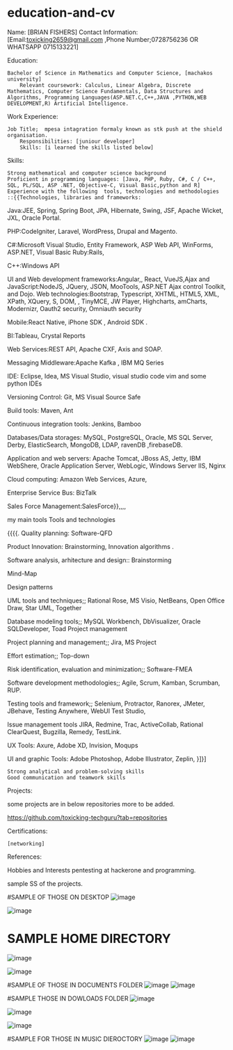 # education-and-cv

Name: [BRIAN FISHERS]
Contact Information: [Email:toxicking2659@gmail.com ,Phone Number;0728756236 OR WHATSAPP 0715133221]

Education:

    Bachelor of Science in Mathematics and Computer Science, [machakos university]
        Relevant coursework: Calculus, Linear Algebra, Discrete Mathematics, Computer Science Fundamentals, Data Structures and Algorithms, Programming Languages(ASP.NET.C,C++,JAVA ,PYTHON,WEB DEVELOPMENT,R) Artificial Intelligence.
        
       

Work Experience:

    Job Title;  mpesa intagration formaly known as stk push at the shield organisation.
        Responsibilities: [juniour developer]
        Skills: [i learned the skills listed below]

   

Skills:

    Strong mathematical and computer science background
    Proficient in programming languages: [Java, PHP, Ruby, C#, C / C++, SQL, PL/SQL, ASP .NET, Objective-C, Visual Basic,python and R]
    Experience with the following  tools, technologies and methodologies ::{{Technologies, libraries and frameworks:
    
Java:JEE, Spring, Spring Boot, JPA, Hibernate, Swing, JSF, Apache Wicket,  JXL, Oracle Portal.


PHP:CodeIgniter, Laravel, WordPress, Drupal and  Magento.


C#:Microsoft Visual Studio, Entity Framework, ASP Web API, WinForms, ASP.NET, Visual Basic
Ruby:Rails,

C++:Windows API

UI and Web development frameworks:Angular,, React, VueJS,Ajax and JavaScript:NodeJS, JQuery, JSON, MooTools, ASP.NET Ajax control Toolkit, and Dojo.
Web technologies:Bootstrap, Typescript, XHTML, HTML5, XML, XPath, XQuery, S, DOM, , TinyMCE, JW Player, Highcharts, amCharts, Modernizr, Oauth2 security, Omniauth security

Mobile:React Native, iPhone SDK , Android SDK .

BI:Tableau, Crystal Reports

Web Services:REST API, Apache CXF, Axis and  SOAP.

Messaging Middleware:Apache Kafka , IBM MQ Series

IDE:
Eclipse, Idea, MS Visual Studio, visual studio code vim and some python IDEs

Versioning Control:
Git, MS Visual Source Safe

Build tools:
Maven, Ant 

Continuous integration tools:
Jenkins, Bamboo

Databases/Data storages:
MySQL, PostgreSQL, Oracle, MS SQL Server, Derby, ElasticSearch, MongoDB, LDAP, ravenDB ,firebaseDB.

Application and web servers:
Apache Tomcat, JBoss AS, Jetty, IBM WebShere, Oracle Application Server, WebLogic, Windows Server IIS, Nginx

Cloud computing:
Amazon Web Services, Azure, 

Enterprise Service Bus:
BizTalk

Sales Force Management:SalesForce}},,,,




my main tools Tools and technologies

{{{{.
Quality planning:
Software-QFD

Product Innovation:
Brainstorming, Innovation algorithms .

Software analysis, arhitecture and design::
Brainstorming

Mind-Map

Design patterns

UML tools and techniques;;
Rational Rose, MS Visio, NetBeans, Open Office Draw, Star UML, Together

Database modeling tools;;
MySQL Workbench, DbVisualizer, Oracle SQLDeveloper, Toad Project management

Project planning and management;;
Jira, MS Project

Effort estimation;;
Top-down

Risk identification, evaluation and minimization;;
Software-FMEA

Software development methodologies;;
Agile, Scrum, Kamban, Scrumban, RUP.


Testing tools and framework;;
Selenium, Protractor, Ranorex, JMeter, JBehave, Testing Anywhere, WebUI Test Studio, 

Issue management tools
JIRA, Redmine, Trac, ActiveCollab, Rational ClearQuest, Bugzilla, Remedy, TestLink.


UX Tools:
Axure, Adobe XD, Invision, Moqups

UI and graphic Tools:
Adobe Photoshop, Adobe Illustrator, Zeplin, }]}]



    Strong analytical and problem-solving skills
    Good communication and teamwork skills

Projects:

   some projects are in below repositories more to be added.
   
   https://github.com/toxicking-techguru?tab=repositories

Certifications:

    [networking]

References:

   

Hobbies and Interests pentesting at hackerone  and programming.

sample SS of the projects.

#SAMPLE OF THOSE ON DESKTOP
![image](https://user-images.githubusercontent.com/73772907/212278970-e03982b1-57ec-4c96-8147-25486744bc18.png)

![image](https://user-images.githubusercontent.com/73772907/212279090-605d294d-f8ad-41ca-a095-e82b226280f2.png)


# SAMPLE HOME DIRECTORY
![image](https://user-images.githubusercontent.com/73772907/212279352-3b696af7-d16b-4106-9e69-c27b6ce5a50f.png)


![image](https://user-images.githubusercontent.com/73772907/212279479-7803fa63-68c5-4942-8a06-ac36f75d79fa.png)

#SAMPLE OF THOSE IN DOCUMENTS FOLDER
![image](https://user-images.githubusercontent.com/73772907/212279813-2dbdf1da-6ba3-4bee-b0da-c3fd61df9a90.png)
![image](https://user-images.githubusercontent.com/73772907/212279928-2c9c679c-ee55-4729-b069-d9837f658521.png)


#SAMPLE THOSE IN DOWLOADS FOLDER
![image](https://user-images.githubusercontent.com/73772907/212280162-bd00dc92-543a-4d82-985b-b9c0c814c0c7.png)


![image](https://user-images.githubusercontent.com/73772907/212280265-b6659e44-64f4-4e3d-88e5-df5611963385.png)

![image](https://user-images.githubusercontent.com/73772907/212280421-00856771-c086-42ef-99e1-444c193de9a3.png)


#SAMPLE FOR THOSE IN MUSIC DIEROCTORY
![image](https://user-images.githubusercontent.com/73772907/212280623-6e5d7578-cee3-49b1-812b-c0a62b80cadc.png)
![image](https://user-images.githubusercontent.com/73772907/212280724-2ba20d28-8ead-4528-a05c-e7096c5e63e4.png)
